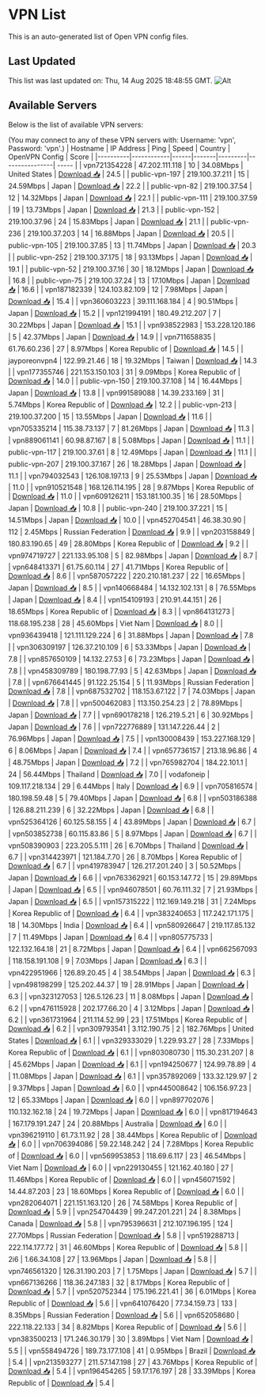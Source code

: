 # VPN List

This is an auto-generated list of Open VPN config files.

## Last Updated

This list was last updated on: Thu, 14 Aug 2025 18:48:55 GMT.
![Alt](https://repobeats.axiom.co/api/embed/186b98318ef1479477931607c1ad7d823f12451f.svg "Repobeats analytics image")

## Available Servers

Below is the list of available VPN servers:

(You may connect to any of these VPN servers with: Username: 'vpn', Password: 'vpn'.)
| Hostname | IP Address | Ping | Speed | Country | OpenVPN Config | Score |
|----------|------------|------|-------|---------|----------------| ----- |
| vpn721354228 | 47.202.111.118 | 10 | 34.08Mbps | United States | [Download 📥](./configs/server_0_US.ovpn) | 24.5 |
| public-vpn-197 | 219.100.37.211 | 15 | 24.59Mbps | Japan | [Download 📥](./configs/server_1_JP.ovpn) | 22.2 |
| public-vpn-82 | 219.100.37.54 | 12 | 14.32Mbps | Japan | [Download 📥](./configs/server_2_JP.ovpn) | 22.1 |
| public-vpn-111 | 219.100.37.59 | 19 | 13.73Mbps | Japan | [Download 📥](./configs/server_3_JP.ovpn) | 21.3 |
| public-vpn-152 | 219.100.37.96 | 24 | 15.83Mbps | Japan | [Download 📥](./configs/server_4_JP.ovpn) | 21.1 |
| public-vpn-236 | 219.100.37.203 | 14 | 16.88Mbps | Japan | [Download 📥](./configs/server_5_JP.ovpn) | 20.5 |
| public-vpn-105 | 219.100.37.85 | 13 | 11.74Mbps | Japan | [Download 📥](./configs/server_6_JP.ovpn) | 20.3 |
| public-vpn-252 | 219.100.37.175 | 18 | 93.13Mbps | Japan | [Download 📥](./configs/server_7_JP.ovpn) | 19.1 |
| public-vpn-52 | 219.100.37.16 | 30 | 18.12Mbps | Japan | [Download 📥](./configs/server_8_JP.ovpn) | 16.8 |
| public-vpn-75 | 219.100.37.24 | 13 | 17.10Mbps | Japan | [Download 📥](./configs/server_9_JP.ovpn) | 16.6 |
| vpn187182339 | 124.103.82.109 | 12 | 7.98Mbps | Japan | [Download 📥](./configs/server_10_JP.ovpn) | 15.4 |
| vpn360603223 | 39.111.168.184 | 4 | 90.51Mbps | Japan | [Download 📥](./configs/server_11_JP.ovpn) | 15.2 |
| vpn121994191 | 180.49.212.207 | 7 | 30.22Mbps | Japan | [Download 📥](./configs/server_12_JP.ovpn) | 15.1 |
| vpn938522983 | 153.228.120.186 | 5 | 42.37Mbps | Japan | [Download 📥](./configs/server_13_JP.ovpn) | 14.9 |
| vpn711658835 | 61.76.60.236 | 27 | 8.97Mbps | Korea Republic of | [Download 📥](./configs/server_14_KR.ovpn) | 14.5 |
| jayporeonvpn4 | 122.99.21.46 | 18 | 19.32Mbps | Taiwan | [Download 📥](./configs/server_15_TW.ovpn) | 14.3 |
| vpn177355746 | 221.153.150.103 | 31 | 9.09Mbps | Korea Republic of | [Download 📥](./configs/server_16_KR.ovpn) | 14.0 |
| public-vpn-150 | 219.100.37.108 | 14 | 16.44Mbps | Japan | [Download 📥](./configs/server_17_JP.ovpn) | 13.8 |
| vpn991589088 | 14.39.233.169 | 31 | 5.74Mbps | Korea Republic of | [Download 📥](./configs/server_18_KR.ovpn) | 12.2 |
| public-vpn-213 | 219.100.37.200 | 15 | 13.55Mbps | Japan | [Download 📥](./configs/server_19_JP.ovpn) | 11.6 |
| vpn705335214 | 115.38.73.137 | 7 | 81.26Mbps | Japan | [Download 📥](./configs/server_20_JP.ovpn) | 11.3 |
| vpn889061141 | 60.98.87.167 | 8 | 5.08Mbps | Japan | [Download 📥](./configs/server_21_JP.ovpn) | 11.1 |
| public-vpn-117 | 219.100.37.61 | 8 | 12.49Mbps | Japan | [Download 📥](./configs/server_22_JP.ovpn) | 11.1 |
| public-vpn-207 | 219.100.37.167 | 26 | 18.28Mbps | Japan | [Download 📥](./configs/server_23_JP.ovpn) | 11.1 |
| vpn794032543 | 126.108.197.13 | 9 | 25.53Mbps | Japan | [Download 📥](./configs/server_24_JP.ovpn) | 11.0 |
| vpn910521548 | 168.126.114.195 | 28 | 9.87Mbps | Korea Republic of | [Download 📥](./configs/server_25_KR.ovpn) | 11.0 |
| vpn609126211 | 153.181.100.35 | 16 | 28.50Mbps | Japan | [Download 📥](./configs/server_26_JP.ovpn) | 10.8 |
| public-vpn-240 | 219.100.37.221 | 15 | 14.51Mbps | Japan | [Download 📥](./configs/server_27_JP.ovpn) | 10.0 |
| vpn452704541 | 46.38.30.90 | 112 | 2.45Mbps | Russian Federation | [Download 📥](./configs/server_28_RU.ovpn) | 9.9 |
| vpn203158849 | 180.83.190.65 | 49 | 28.80Mbps | Korea Republic of | [Download 📥](./configs/server_29_KR.ovpn) | 9.2 |
| vpn974719727 | 221.133.95.108 | 5 | 82.98Mbps | Japan | [Download 📥](./configs/server_30_JP.ovpn) | 8.7 |
| vpn648413371 | 61.75.60.114 | 27 | 41.71Mbps | Korea Republic of | [Download 📥](./configs/server_31_KR.ovpn) | 8.6 |
| vpn587057222 | 220.210.181.237 | 22 | 16.65Mbps | Japan | [Download 📥](./configs/server_32_JP.ovpn) | 8.5 |
| vpn140668484 | 14.132.102.131 | 8 | 76.55Mbps | Japan | [Download 📥](./configs/server_33_JP.ovpn) | 8.4 |
| vpn154109193 | 210.91.44.151 | 26 | 18.65Mbps | Korea Republic of | [Download 📥](./configs/server_34_KR.ovpn) | 8.3 |
| vpn864131273 | 118.68.195.238 | 28 | 45.60Mbps | Viet Nam | [Download 📥](./configs/server_35_VN.ovpn) | 8.0 |
| vpn936439418 | 121.111.129.224 | 6 | 31.88Mbps | Japan | [Download 📥](./configs/server_36_JP.ovpn) | 7.8 |
| vpn306309197 | 126.37.210.109 | 6 | 53.33Mbps | Japan | [Download 📥](./configs/server_37_JP.ovpn) | 7.8 |
| vpn857650109 | 14.132.27.53 | 6 | 73.23Mbps | Japan | [Download 📥](./configs/server_38_JP.ovpn) | 7.8 |
| vpn458309789 | 180.198.77.93 | 5 | 42.63Mbps | Japan | [Download 📥](./configs/server_39_JP.ovpn) | 7.8 |
| vpn676641445 | 91.122.25.154 | 5 | 11.93Mbps | Russian Federation | [Download 📥](./configs/server_40_RU.ovpn) | 7.8 |
| vpn687532702 | 118.153.67.122 | 7 | 74.03Mbps | Japan | [Download 📥](./configs/server_41_JP.ovpn) | 7.8 |
| vpn500462083 | 113.150.254.23 | 2 | 78.89Mbps | Japan | [Download 📥](./configs/server_42_JP.ovpn) | 7.7 |
| vpn690178218 | 126.219.5.21 | 6 | 30.92Mbps | Japan | [Download 📥](./configs/server_43_JP.ovpn) | 7.6 |
| vpn722776889 | 131.147.226.44 | 2 | 76.96Mbps | Japan | [Download 📥](./configs/server_44_JP.ovpn) | 7.5 |
| vpn130008439 | 153.227.168.129 | 6 | 8.06Mbps | Japan | [Download 📥](./configs/server_45_JP.ovpn) | 7.4 |
| vpn657736157 | 213.18.96.86 | 4 | 48.75Mbps | Japan | [Download 📥](./configs/server_46_JP.ovpn) | 7.2 |
| vpn765982704 | 184.22.101.1 | 24 | 56.44Mbps | Thailand | [Download 📥](./configs/server_47_TH.ovpn) | 7.0 |
| vodafoneip | 109.117.218.134 | 29 | 6.44Mbps | Italy | [Download 📥](./configs/server_48_IT.ovpn) | 6.9 |
| vpn705816574 | 180.198.59.48 | 5 | 79.40Mbps | Japan | [Download 📥](./configs/server_49_JP.ovpn) | 6.8 |
| vpn503186388 | 126.88.211.239 | 6 | 32.22Mbps | Japan | [Download 📥](./configs/server_50_JP.ovpn) | 6.8 |
| vpn525364126 | 60.125.58.155 | 4 | 43.89Mbps | Japan | [Download 📥](./configs/server_51_JP.ovpn) | 6.7 |
| vpn503852738 | 60.115.83.86 | 5 | 8.97Mbps | Japan | [Download 📥](./configs/server_52_JP.ovpn) | 6.7 |
| vpn508390903 | 223.205.5.111 | 26 | 6.70Mbps | Thailand | [Download 📥](./configs/server_53_TH.ovpn) | 6.7 |
| vpn314423971 | 121.184.7.70 | 26 | 8.70Mbps | Korea Republic of | [Download 📥](./configs/server_54_KR.ovpn) | 6.7 |
| vpn419783947 | 126.217.201.240 | 3 | 50.52Mbps | Japan | [Download 📥](./configs/server_55_JP.ovpn) | 6.6 |
| vpn763362921 | 60.153.147.72 | 15 | 29.89Mbps | Japan | [Download 📥](./configs/server_56_JP.ovpn) | 6.5 |
| vpn946078501 | 60.76.111.32 | 7 | 21.93Mbps | Japan | [Download 📥](./configs/server_57_JP.ovpn) | 6.5 |
| vpn157315222 | 112.169.149.218 | 31 | 7.24Mbps | Korea Republic of | [Download 📥](./configs/server_58_KR.ovpn) | 6.4 |
| vpn383240653 | 117.242.171.175 | 18 | 14.30Mbps | India | [Download 📥](./configs/server_59_IN.ovpn) | 6.4 |
| vpn580926647 | 219.117.85.132 | 7 | 11.49Mbps | Japan | [Download 📥](./configs/server_60_JP.ovpn) | 6.4 |
| vpn805775733 | 122.132.164.18 | 21 | 8.72Mbps | Japan | [Download 📥](./configs/server_61_JP.ovpn) | 6.4 |
| vpn662567093 | 118.158.191.108 | 9 | 7.03Mbps | Japan | [Download 📥](./configs/server_62_JP.ovpn) | 6.3 |
| vpn422951966 | 126.89.20.45 | 4 | 38.54Mbps | Japan | [Download 📥](./configs/server_63_JP.ovpn) | 6.3 |
| vpn498198299 | 125.202.44.37 | 19 | 28.91Mbps | Japan | [Download 📥](./configs/server_64_JP.ovpn) | 6.3 |
| vpn323127053 | 126.5.126.23 | 11 | 8.08Mbps | Japan | [Download 📥](./configs/server_65_JP.ovpn) | 6.2 |
| vpn476115928 | 202.177.66.20 | 4 | 3.12Mbps | Japan | [Download 📥](./configs/server_66_JP.ovpn) | 6.2 |
| vpn361731964 | 211.114.52.99 | 23 | 17.51Mbps | Korea Republic of | [Download 📥](./configs/server_67_KR.ovpn) | 6.2 |
| vpn309793541 | 3.112.190.75 | 2 | 182.76Mbps | United States | [Download 📥](./configs/server_68_US.ovpn) | 6.1 |
| vpn329333029 | 1.229.93.27 | 28 | 7.33Mbps | Korea Republic of | [Download 📥](./configs/server_69_KR.ovpn) | 6.1 |
| vpn803080730 | 115.30.231.207 | 8 | 45.62Mbps | Japan | [Download 📥](./configs/server_70_JP.ovpn) | 6.1 |
| vpn194250677 | 124.99.78.89 | 4 | 11.08Mbps | Japan | [Download 📥](./configs/server_71_JP.ovpn) | 6.1 |
| vpn357892069 | 133.32.129.97 | 2 | 9.37Mbps | Japan | [Download 📥](./configs/server_72_JP.ovpn) | 6.0 |
| vpn445008642 | 106.156.97.23 | 12 | 65.33Mbps | Japan | [Download 📥](./configs/server_73_JP.ovpn) | 6.0 |
| vpn897702076 | 110.132.162.18 | 24 | 19.72Mbps | Japan | [Download 📥](./configs/server_74_JP.ovpn) | 6.0 |
| vpn817194643 | 167.179.191.247 | 24 | 20.88Mbps | Australia | [Download 📥](./configs/server_75_AU.ovpn) | 6.0 |
| vpn396219110 | 61.73.11.92 | 28 | 38.44Mbps | Korea Republic of | [Download 📥](./configs/server_76_KR.ovpn) | 6.0 |
| vpn706394086 | 59.22.148.242 | 24 | 7.28Mbps | Korea Republic of | [Download 📥](./configs/server_77_KR.ovpn) | 6.0 |
| vpn569953853 | 118.69.6.117 | 23 | 46.54Mbps | Viet Nam | [Download 📥](./configs/server_78_VN.ovpn) | 6.0 |
| vpn229130455 | 121.162.40.180 | 27 | 11.46Mbps | Korea Republic of | [Download 📥](./configs/server_79_KR.ovpn) | 6.0 |
| vpn456071592 | 14.44.87.203 | 23 | 18.60Mbps | Korea Republic of | [Download 📥](./configs/server_80_KR.ovpn) | 6.0 |
| vpn282064071 | 221.151.163.120 | 26 | 74.58Mbps | Korea Republic of | [Download 📥](./configs/server_81_KR.ovpn) | 5.9 |
| vpn254704439 | 99.247.201.221 | 24 | 8.38Mbps | Canada | [Download 📥](./configs/server_82_CA.ovpn) | 5.8 |
| vpn795396631 | 212.107.196.195 | 124 | 27.70Mbps | Russian Federation | [Download 📥](./configs/server_83_RU.ovpn) | 5.8 |
| vpn519288713 | 222.114.177.72 | 31 | 46.60Mbps | Korea Republic of | [Download 📥](./configs/server_84_KR.ovpn) | 5.8 |
| 2i6 | 1.66.34.108 | 27 | 13.96Mbps | Japan | [Download 📥](./configs/server_85_JP.ovpn) | 5.8 |
| vpn746561320 | 126.31.190.203 | 7 | 1.75Mbps | Japan | [Download 📥](./configs/server_86_JP.ovpn) | 5.7 |
| vpn667136266 | 118.36.247.183 | 32 | 8.17Mbps | Korea Republic of | [Download 📥](./configs/server_87_KR.ovpn) | 5.7 |
| vpn520752344 | 175.196.221.41 | 36 | 6.01Mbps | Korea Republic of | [Download 📥](./configs/server_88_KR.ovpn) | 5.6 |
| vpn641076420 | 77.34.159.73 | 133 | 8.35Mbps | Russian Federation | [Download 📥](./configs/server_89_RU.ovpn) | 5.6 |
| vpn652058680 | 222.118.22.133 | 34 | 8.82Mbps | Korea Republic of | [Download 📥](./configs/server_90_KR.ovpn) | 5.6 |
| vpn383500213 | 171.246.30.179 | 30 | 3.89Mbps | Viet Nam | [Download 📥](./configs/server_91_VN.ovpn) | 5.5 |
| vpn558494726 | 189.73.177.108 | 41 | 0.95Mbps | Brazil | [Download 📥](./configs/server_92_BR.ovpn) | 5.4 |
| vpn213593277 | 211.57.147.198 | 27 | 43.76Mbps | Korea Republic of | [Download 📥](./configs/server_93_KR.ovpn) | 5.4 |
| vpn196454265 | 59.17.176.197 | 28 | 33.39Mbps | Korea Republic of | [Download 📥](./configs/server_94_KR.ovpn) | 5.4 |
